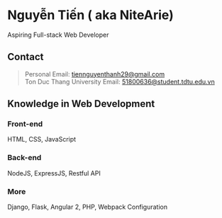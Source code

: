 # Nguyễn Tiến ( aka NiteArie)

Aspiring Full-stack Web Developer

## Contact
> Personal Email: tiennguyenthanh29@gmail.com \
> Ton Duc Thang University Email: 51800636@student.tdtu.edu.vn

## Knowledge in Web Development

### Front-end
HTML, CSS, JavaScript

### Back-end
NodeJS, ExpressJS, Restful API

### More
Django, Flask, Angular 2, PHP, Webpack Configuration

<!--
**NiteArie/NiteArie** is a ✨ _special_ ✨ repository because its `README.md` (this file) appears on your GitHub profile.

Here are some ideas to get you started:

- 🔭 I’m currently working on ...
- 🌱 I’m currently learning ...
- 👯 I’m looking to collaborate on ...
- 🤔 I’m looking for help with ...
- 💬 Ask me about ...
- 📫 How to reach me: ...
- 😄 Pronouns: ...
- ⚡ Fun fact: ...
-->
